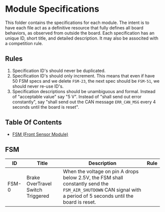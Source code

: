 # Module Specifications

This folder contains the specifications for each module. The intent is to have each file act as a definitive resource that fully defines all board behaviors, as observed from outside the board. 
Each specification has an unique ID, short title, and detailed description. It may also be associted with a competition rule.

## Rules
1. Specification ID's should never be duplicated. 
1. Specification ID's should only increment. This means that even if have 50 FSM specs and we delete `FSM-23`, the next spec should be `FSM-51`, we should never re-use ID's.
1. Specification descriptions should be unambiguous and formal. Instead of "acceptable value" say "5 V". Instead of "shall send out error constantly", say "shall send out the CAN message `ERR_CAN_MSG` every 4 seconds until the board is reset".

## Table Of Contents
- [FSM (Front Sensor Module)](#FSM)

## FSM




ID | Title | Description | Rule
--- | --- | --- | ---
FSM-0 | Brake OverTravel Switch Triggered | When the voltage on pin A drops below 2.5V, the FSM shall constantly send the `FSM_AIR_SHUTDOWN` CAN signal with a period of 5 seconds until the board is reset.
